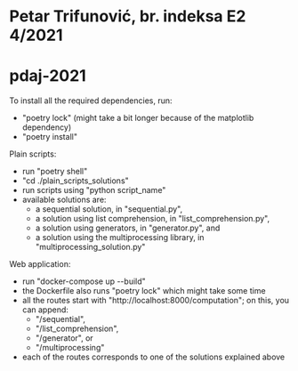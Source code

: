 # Petar Trifunović, br. indeksa E2 4/2021

# pdaj-2021

To install all the required dependencies, run:
- "poetry lock" (might take a bit longer because of the matplotlib dependency)
- "poetry install"

Plain scripts:
- run "poetry shell"
- "cd ./plain_scripts_solutions"
- run scripts using "python script_name"
- available solutions are:
    - a sequential solution, in "sequential.py",
    - a solution using list comprehension, in "list_comprehension.py",
    - a solution using generators, in "generator.py", and
    - a solution using the multiprocessing library, in "multiprocessing_solution.py"

Web application:
- run "docker-compose up --build"
- the Dockerfile also runs "poetry lock" which might take some time
- all the routes start with "http://localhost:8000/computation"; on this, you can append:
    - "/sequential",
    - "/list_comprehension",
    - "/generator", or
    - "/multiprocessing"
- each of the routes corresponds to one of the solutions explained above